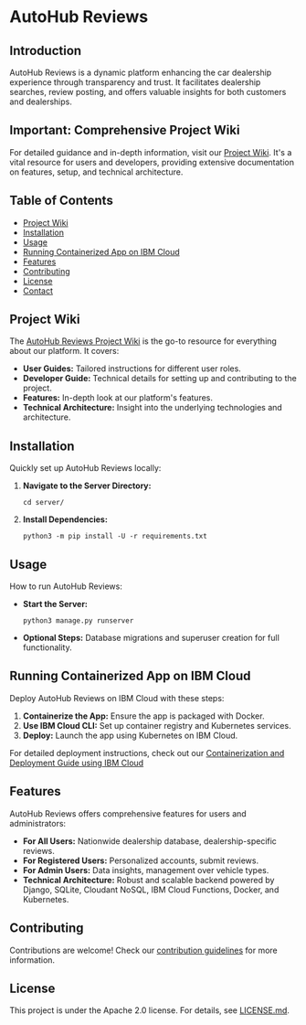 # AutoHub Reviews

## Introduction
AutoHub Reviews is a dynamic platform enhancing the car dealership experience through transparency and trust. It facilitates dealership searches, review posting, and offers valuable insights for both customers and dealerships.

## **Important:** Comprehensive Project Wiki
For detailed guidance and in-depth information, visit our [Project Wiki](https://github.com/YutingLi2001/AutoHub-Reviews-Platform/wiki). It's a vital resource for users and developers, providing extensive documentation on features, setup, and technical architecture.

## Table of Contents
- [Project Wiki](#project-wiki)
- [Installation](#installation)
- [Usage](#usage)
- [Running Containerized App on IBM Cloud](#running-containerized-app-on-ibm-cloud)
- [Features](#features)
- [Contributing](#contributing)
- [License](#license)
- [Contact](#contact)

## Project Wiki
The [AutoHub Reviews Project Wiki](https://github.com/YutingLi2001/AutoHub-Reviews-Platform/wiki) is the go-to resource for everything about our platform. It covers:
- **User Guides:** Tailored instructions for different user roles.
- **Developer Guide:** Technical details for setting up and contributing to the project.
- **Features:** In-depth look at our platform's features.
- **Technical Architecture:** Insight into the underlying technologies and architecture.

## Installation
Quickly set up AutoHub Reviews locally:
1. **Navigate to the Server Directory:**
   ```
   cd server/
   ```
2. **Install Dependencies:**
   ```
   python3 -m pip install -U -r requirements.txt
   ```

## Usage
How to run AutoHub Reviews:
- **Start the Server:**
  ```
  python3 manage.py runserver
  ```
- **Optional Steps:** Database migrations and superuser creation for full functionality.

## Running Containerized App on IBM Cloud
Deploy AutoHub Reviews on IBM Cloud with these steps:
1. **Containerize the App:** Ensure the app is packaged with Docker.
2. **Use IBM Cloud CLI:** Set up container registry and Kubernetes services.
3. **Deploy:** Launch the app using Kubernetes on IBM Cloud.

For detailed deployment instructions, check out our [Containerization and Deployment Guide using IBM Cloud](https://github.com/YutingLi2001/AutoHub-Reviews-Platform/wiki/Developer-Guide/#containerization-and-deployment-guide-using-ibm-cloud)

## Features
AutoHub Reviews offers comprehensive features for users and administrators:
- **For All Users:** Nationwide dealership database, dealership-specific reviews.
- **For Registered Users:** Personalized accounts, submit reviews.
- **For Admin Users:** Data insights, management over vehicle types.
- **Technical Architecture:** Robust and scalable backend powered by Django, SQLite, Cloudant NoSQL, IBM Cloud Functions, Docker, and Kubernetes.

## Contributing
Contributions are welcome! Check our [contribution guidelines](CONTRIBUTING.md) for more information.

## License
This project is under the Apache 2.0 license. For details, see [LICENSE.md](LICENSE.md).


